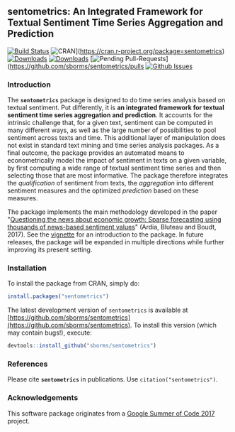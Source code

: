 
## sentometrics: An Integrated Framework for Textual Sentiment Time Series Aggregation and Prediction

<!--- comment out when submitting to CRAN until CRAN/pandoc issues (e.g. handshake) solved --->
[![Build Status](https://travis-ci.org/sborms/sentometrics.svg?branch=master)](https://travis-ci.org/sborms/sentometrics)
![CRAN](http://www.r-pkg.org/badges/version/sentometrics)](https://cran.r-project.org/package=sentometrics)
[![Downloads](http://cranlogs.r-pkg.org/badges/sentometrics?color=brightgreen)](http://www.r-pkg.org/pkg/sentometrics)
[![Downloads](http://cranlogs.r-pkg.org/badges/grand-total/sentometrics?color=brightgreen)](http://www.r-pkg.org/pkg/sentometrics) [![Pending Pull-Requests](http://githubbadges.herokuapp.com/sborms/sentometrics/pulls.svg?style=flat)](https://github.com/sborms/sentometrics/pulls
[![Github Issues](http://githubbadges.herokuapp.com/sborms/sentometrics/issues.svg)](https://github.com/sborms/sentometrics/issues)

### Introduction

The **`sentometrics`** package is designed to do time series analysis based on textual sentiment. Put differently, it is **an integrated framework for textual sentiment time series aggregation and prediction**. It accounts for the intrinsic challenge that, for a given text, sentiment can be computed in many different ways, as well as the large number of possibilities to pool sentiment across texts and time. This additional layer of manipulation does not exist in standard text mining and time series analysis packages. As a final outcome, the package provides an automated means to econometrically model the impact of sentiment in texts on a given variable, by first computing a wide range of textual sentiment time series and then selecting those that are most informative. The package therefore integrates the _qualification_ of sentiment from texts, the _aggregation_ into different sentiment measures and the optimized _prediction_ based on these measures.

The package implements the main methodology developed in the paper "[Questioning the news about economic growth: Sparse forecasting using thousands of news-based sentiment values](https://papers.ssrn.com/sol3/papers.cfm?abstract_id=2976084)" (Ardia, Bluteau and Boudt, 2017). See the [vignette](https://ssrn.com/abstract=3067734) for an introduction to the package. In future releases, the package will be expanded in multiple directions while further improving its present setting.

### Installation

To install the package from CRAN, simply do:

```R
install.packages("sentometrics")
```

The latest development version of `sentometrics` is available at [https://github.com/sborms/sentometrics](https://github.com/sborms/sentometrics). To install this version (which may contain bugs!), execute:

```R
devtools::install_github("sborms/sentometrics")
```

### References

Please cite **`sentometrics`** in publications. Use `citation("sentometrics")`.

### Acknowledgements

This software package originates from a
[Google Summer of Code 2017](https://github.com/rstats-gsoc/gsoc2017/wiki/Sentometrics:-An-integrated-framework-for-text-based-multivariate-time-series-modeling-and-forecasting) project.

